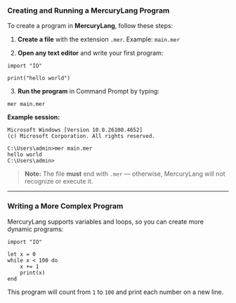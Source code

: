 ### Creating and Running a MercuryLang Program

To create a program in **MercuryLang**, follow these steps:

1. **Create a file** with the extension `.mer`.
   Example: `main.mer`

2. **Open any text editor** and write your first program:

```
import "IO"

print("hello world")
```

3. **Run the program** in Command Prompt by typing:

```
mer main.mer
```

**Example session:**

```
Microsoft Windows [Version 10.0.26100.4652]
(c) Microsoft Corporation. All rights reserved.

C:\Users\admin>mer main.mer
hello world
C:\Users\admin>
```

> **Note:** The file **must** end with `.mer` — otherwise, MercuryLang will not recognize or execute it.

---

### Writing a More Complex Program

MercuryLang supports variables and loops, so you can create more dynamic programs:

```
import "IO"

let x = 0
while x < 100 do
    x += 1
    print(x)
end
```

This program will count from `1` to `100` and print each number on a new line.
